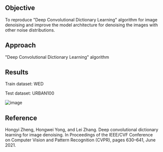 ## Objective
To reproduce "Deep Convolutional Dictionary Learning" algorithm for image denoising and improve the model architecture for denoising the images with other noise distributions.

## Approach
"Deep Convolutional Dictionary Learning" algorithm

## Results
Train dataset: WED

Test dataset: URBAN100

![image](https://user-images.githubusercontent.com/100197692/167082257-2f6e2e1b-a54c-41a2-9b53-f3de25f957a2.png)


## Reference
Hongyi Zheng, Hongwei Yong, and Lei Zhang. Deep convolutional dictionary learning for image denoising. In Proceedings of the IEEE/CVF Conference on Computer Vision and Pattern Recognition
(CVPR), pages 630–641, June 2021.

